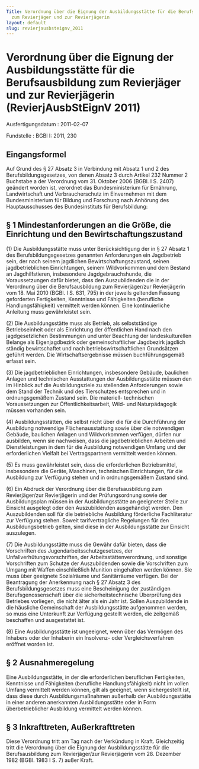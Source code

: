 ```yaml
---
Title: Verordnung über die Eignung der Ausbildungsstätte für die Berufsausbildung
  zum Revierjäger und zur Revierjägerin
layout: default
slug: revierjausbsteignv_2011
---
```


# Verordnung über die Eignung der Ausbildungsstätte für die Berufsausbildung zum Revierjäger und zur Revierjägerin (RevierjAusbStEignV 2011)

Ausfertigungsdatum
:   2011-02-07

Fundstelle
:   BGBl I: 2011, 230


## Eingangsformel

Auf Grund des § 27 Absatz 3 in Verbindung mit Absatz 1 und 2 des
Berufsbildungsgesetzes, von denen Absatz 3 durch Artikel 232 Nummer 2
Buchstabe a der Verordnung vom 31. Oktober 2006 (BGBl. I S. 2407)
geändert worden ist, verordnet das Bundesministerium für Ernährung,
Landwirtschaft und Verbraucherschutz im Einvernehmen mit dem
Bundesministerium für Bildung und Forschung nach Anhörung des
Hauptausschusses des Bundesinstituts für Berufsbildung:


## § 1 Mindestanforderungen an die Größe, die Einrichtung und den Bewirtschaftungszustand

(1) Die Ausbildungsstätte muss unter Berücksichtigung der in § 27
Absatz 1 des Berufsbildungsgesetzes genannten Anforderungen ein
Jagdbetrieb sein, der nach seinem jagdlichen Bewirtschaftungszustand,
seinen jagdbetrieblichen Einrichtungen, seinem Wildvorkommen und dem
Bestand an Jagdhilfstieren, insbesondere Jagdgebrauchshunde, die
Voraussetzungen dafür bietet, dass den Auszubildenden die in der
Verordnung über die Berufsausbildung zum Revierjäger/zur Revierjägerin
vom 18. Mai 2010 (BGBl. I S. 631, 795) in der jeweils geltenden
Fassung geforderten Fertigkeiten, Kenntnisse und Fähigkeiten
(berufliche Handlungsfähigkeit) vermittelt werden können. Eine
kontinuierliche Anleitung muss gewährleistet sein.

(2) Die Ausbildungsstätte muss als Betrieb, als selbstständige
Betriebseinheit oder als Einrichtung der öffentlichen Hand nach den
jagdgesetzlichen Bestimmungen und unter Beachtung der
landeskulturellen Belange als Eigenjagdbezirk oder gemeinschaftlicher
Jagdbezirk jagdlich ständig bewirtschaftet und nach
betriebswirtschaftlichen Grundsätzen geführt werden. Die
Wirtschaftsergebnisse müssen buchführungsgemäß erfasst sein.

(3) Die jagdbetrieblichen Einrichtungen, insbesondere Gebäude,
baulichen Anlagen und technischen Ausstattungen der Ausbildungsstätte
müssen den im Hinblick auf die Ausbildungsziele zu stellenden
Anforderungen sowie dem Stand der Technik und des Tierschutzes
entsprechen und in ordnungsgemäßem Zustand sein. Die materiell-
technischen Voraussetzungen zur Öffentlichkeitsarbeit, Wild- und
Naturpädagogik müssen vorhanden sein.

(4) Ausbildungsstätten, die selbst nicht über die für die Durchführung
der Ausbildung notwendige Flächenausstattung sowie über die
notwendigen Gebäude, baulichen Anlagen und Wildvorkommen verfügen,
dürfen nur ausbilden, wenn sie nachweisen, dass die jagdbetrieblichen
Arbeiten und Dienstleistungen in dem für die Ausbildung notwendigen
Umfang und der erforderlichen Vielfalt bei Vertragspartnern vermittelt
werden können.

(5) Es muss gewährleistet sein, dass die erforderlichen
Betriebsmittel, insbesondere die Geräte, Maschinen, technischen
Einrichtungen, für die Ausbildung zur Verfügung stehen und in
ordnungsgemäßem Zustand sind.

(6) Ein Abdruck der Verordnung über die Berufsausbildung zum
Revierjäger/zur Revierjägerin und der Prüfungsordnung sowie der
Ausbildungsplan müssen in der Ausbildungsstätte an geeigneter Stelle
zur Einsicht ausgelegt oder den Auszubildenden ausgehändigt werden.
Den Auszubildenden soll für die betriebliche Ausbildung förderliche
Fachliteratur zur Verfügung stehen. Soweit tarifvertragliche
Regelungen für den Ausbildungsbetrieb gelten, sind diese in der
Ausbildungsstätte zur Einsicht auszulegen.

(7) Die Ausbildungsstätte muss die Gewähr dafür bieten, dass die
Vorschriften des Jugendarbeitsschutzgesetzes, der
Unfallverhütungsvorschriften, der Arbeitsstättenverordnung, und
sonstige Vorschriften zum Schutze der Auszubildenden sowie die
Vorschriften zum Umgang mit Waffen einschließlich Munition eingehalten
werden können. Sie muss über geeignete Sozialräume und Sanitärräume
verfügen. Bei der Beantragung der Anerkennung nach § 27 Absatz 3 des
Berufsbildungsgesetzes muss eine Bescheinigung der zuständigen
Berufsgenossenschaft über die sicherheitstechnische Überprüfung des
Betriebes vorliegen, die nicht älter als ein Jahr ist. Sollen
Auszubildende in die häusliche Gemeinschaft der Ausbildungsstätte
aufgenommen werden, so muss eine Unterkunft zur Verfügung gestellt
werden, die zeitgemäß beschaffen und ausgestattet ist.

(8) Eine Ausbildungsstätte ist ungeeignet, wenn über das Vermögen des
Inhabers oder der Inhaberin ein Insolvenz- oder Vergleichsverfahren
eröffnet worden ist.


## § 2 Ausnahmeregelung

Eine Ausbildungsstätte, in der die erforderlichen beruflichen
Fertigkeiten, Kenntnisse und Fähigkeiten (berufliche
Handlungsfähigkeit) nicht im vollen Umfang vermittelt werden können,
gilt als geeignet, wenn sichergestellt ist, dass diese durch
Ausbildungsmaßnahmen außerhalb der Ausbildungsstätte in einer anderen
anerkannten Ausbildungsstätte oder in Form überbetrieblicher
Ausbildung vermittelt werden können.


## § 3 Inkrafttreten, Außerkrafttreten

Diese Verordnung tritt am Tag nach der Verkündung in Kraft.
Gleichzeitig tritt die Verordnung über die Eignung der
Ausbildungsstätte für die Berufsausbildung zum Revierjäger/zur
Revierjägerin vom 28. Dezember 1982 (BGBl. 1983 I S. 7) außer Kraft.

